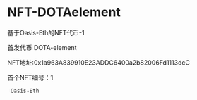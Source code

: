 # NFT-DOTAelement

基于Oasis-Eth的NFT代币-1

首发代币 DOTA-element


NFT地址:0x1a963A839910E23ADDC6400a2b82006Fd1113dcC


首个NFT编号：1

     Oasis-Eth
